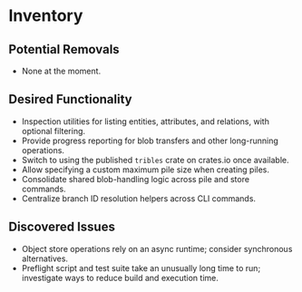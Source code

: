 # Inventory

## Potential Removals
- None at the moment.
## Desired Functionality
- Inspection utilities for listing entities, attributes, and relations, with optional filtering.
- Provide progress reporting for blob transfers and other long-running operations.
- Switch to using the published `tribles` crate on crates.io once available.
- Allow specifying a custom maximum pile size when creating piles.
- Consolidate shared blob-handling logic across pile and store commands.
- Centralize branch ID resolution helpers across CLI commands.

## Discovered Issues
- Object store operations rely on an async runtime; consider synchronous alternatives.
- Preflight script and test suite take an unusually long time to run; investigate ways to reduce build and execution time.
